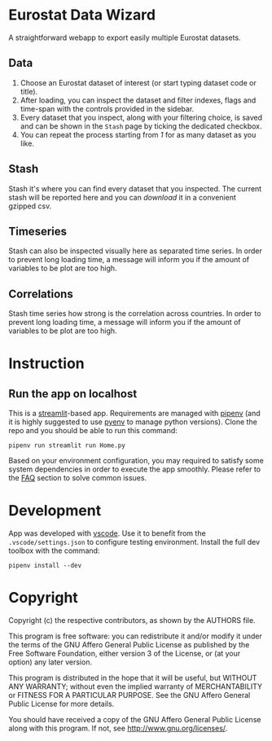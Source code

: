# Eurostat Data Wizard
A straightforward webapp to export easily multiple Eurostat datasets.

## Data
1. Choose an Eurostat dataset of interest (or start typing dataset code or title).
2. After loading, you can inspect the dataset and filter indexes, flags and time-span with the controls provided in the sidebar.
3. Every dataset that you inspect, along with your filtering choice, is saved and can be shown in the `Stash` page by ticking the dedicated checkbox. 
4. You can repeat the process starting from _1_ for as many dataset as you like.

## Stash
Stash it's where you can find every dataset that you inspected. The current stash will be reported here and you can _download_ it in a convenient gzipped csv.

## Timeseries
Stash can also be inspected visually here as separated time series. In order to prevent long loading time, a message will inform you if the amount of variables to be plot are too high.

## Correlations
Stash time series how strong is the correlation across countries. In order to prevent long loading time, a message will inform you if the amount of variables to be plot are too high.

# Instruction
## Run the app on localhost
This is a [streamlit](https://streamlit.io/)-based app. Requirements are managed with [pipenv](https://pipenv.pypa.io/) (and it is highly suggested to use [pyenv](https://github.com/pyenv/pyenv) to manage python versions). 
Clone the repo and you should be able to run this command:
```
pipenv run streamlit run Home.py
```
Based on your environment configuration, you may required to satisfy some system dependencies in order to execute the app smoothly. Please refer to the [FAQ](#FAQ) section to solve common issues.

# Development
App was developed with [vscode](https://code.visualstudio.com/). Use it to benefit from the `.vscode/settings.json` to configure testing environment.
Install the full dev toolbox with the command:
```
pipenv install --dev
```

# Copyright
Copyright (c) the respective contributors, as shown by the AUTHORS file.

This program is free software: you can redistribute it and/or modify
it under the terms of the GNU Affero General Public License as published
by the Free Software Foundation, either version 3 of the License, or
(at your option) any later version.

This program is distributed in the hope that it will be useful,
but WITHOUT ANY WARRANTY; without even the implied warranty of
MERCHANTABILITY or FITNESS FOR A PARTICULAR PURPOSE.  See the
GNU Affero General Public License for more details.

You should have received a copy of the GNU Affero General Public License
along with this program.  If not, see <http://www.gnu.org/licenses/>.
